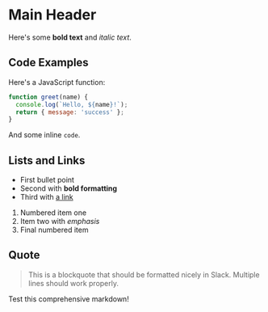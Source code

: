 # Main Header

Here's some **bold text** and *italic text*.

## Code Examples

Here's a JavaScript function:

```javascript
function greet(name) {
  console.log(`Hello, ${name}!`);
  return { message: 'success' };
}
```

And some inline `code`.

## Lists and Links

- First bullet point
- Second with **bold formatting**
- Third with [a link](https://github.com)

1. Numbered item one
2. Item two with *emphasis*
3. Final numbered item

## Quote

> This is a blockquote that should be formatted nicely in Slack.
> Multiple lines should work properly.

Test this comprehensive markdown!